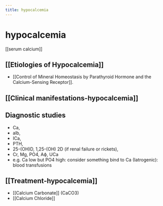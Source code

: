 ```yaml
---
title: hypocalcemia
---
```

# hypocalcemia

[[serum calcium]]

## [[Etiologies of Hypocalcemia]]
* [[Control of Mineral Homeostasis by Parathyroid Hormone and the Calcium-Sensing Receptor]].

## [[Clinical manifestations-hypocalcemia]]

## Diagnostic studies
* Ca,
* alb,
* ICa,
* PTH,
* 25-(OH)D, 1,25-(OH) 2D (if renal failure or rickets),
* Cr, Mg, PO4, Aϕ, UCa
* e.g. Ca low but PO4 high: consider something bind to Ca (Iatrogenic): blood transfusions
 
## [[Treatment-hypocalcemia]]

* [[Calcium Carbonate]] (CaCO3)
* [[Calcium Chloride]]
